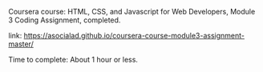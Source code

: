 Coursera course: HTML, CSS, and Javascript for Web Developers, Module 3 Coding Assignment, completed.

link: https://asocialad.github.io/coursera-course-module3-assignment-master/

Time to complete: About 1 hour or less.
